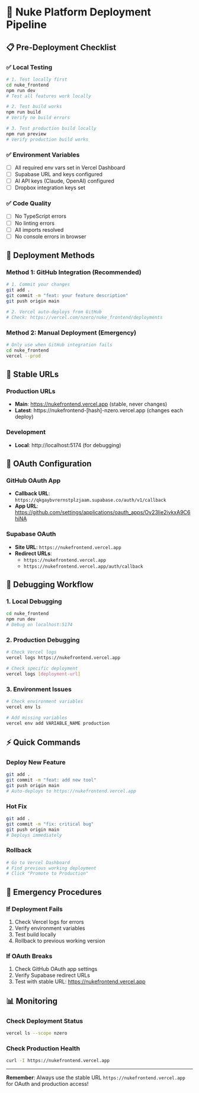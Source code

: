 # 🚀 Nuke Platform Deployment Pipeline

## 📋 **Pre-Deployment Checklist**

### ✅ **Local Testing**
```bash
# 1. Test locally first
cd nuke_frontend
npm run dev
# Test all features work locally

# 2. Test build works
npm run build
# Verify no build errors

# 3. Test production build locally
npm run preview
# Verify production build works
```

### ✅ **Environment Variables**
- [ ] All required env vars set in Vercel Dashboard
- [ ] Supabase URL and keys configured
- [ ] AI API keys (Claude, OpenAI) configured
- [ ] Dropbox integration keys set

### ✅ **Code Quality**
- [ ] No TypeScript errors
- [ ] No linting errors
- [ ] All imports resolved
- [ ] No console errors in browser

## 🚀 **Deployment Methods**

### **Method 1: GitHub Integration (Recommended)**
```bash
# 1. Commit your changes
git add .
git commit -m "feat: your feature description"
git push origin main

# 2. Vercel auto-deploys from GitHub
# Check: https://vercel.com/nzero/nuke_frontend/deployments
```

### **Method 2: Manual Deployment (Emergency)**
```bash
# Only use when GitHub integration fails
cd nuke_frontend
vercel --prod
```

## 🎯 **Stable URLs**

### **Production URLs**
- **Main**: https://nukefrontend.vercel.app (stable, never changes)
- **Latest**: https://nukefrontend-[hash]-nzero.vercel.app (changes each deploy)

### **Development**
- **Local**: http://localhost:5174 (for debugging)

## 🔧 **OAuth Configuration**

### **GitHub OAuth App**
- **Callback URL**: `https://qkgaybvrernstplzjaam.supabase.co/auth/v1/callback`
- **App URL**: https://github.com/settings/applications/oauth_apps/Ov23lie2ivkxA9C6hiNA

### **Supabase OAuth**
- **Site URL**: `https://nukefrontend.vercel.app`
- **Redirect URLs**: 
  - `https://nukefrontend.vercel.app`
  - `https://nukefrontend.vercel.app/auth/callback`

## 🐛 **Debugging Workflow**

### **1. Local Debugging**
```bash
cd nuke_frontend
npm run dev
# Debug on localhost:5174
```

### **2. Production Debugging**
```bash
# Check Vercel logs
vercel logs https://nukefrontend.vercel.app

# Check specific deployment
vercel logs [deployment-url]
```

### **3. Environment Issues**
```bash
# Check environment variables
vercel env ls

# Add missing variables
vercel env add VARIABLE_NAME production
```

## ⚡ **Quick Commands**

### **Deploy New Feature**
```bash
git add .
git commit -m "feat: add new tool"
git push origin main
# Auto-deploys to https://nukefrontend.vercel.app
```

### **Hot Fix**
```bash
git add .
git commit -m "fix: critical bug"
git push origin main
# Deploys immediately
```

### **Rollback**
```bash
# Go to Vercel Dashboard
# Find previous working deployment
# Click "Promote to Production"
```

## 🚨 **Emergency Procedures**

### **If Deployment Fails**
1. Check Vercel logs for errors
2. Verify environment variables
3. Test build locally
4. Rollback to previous working version

### **If OAuth Breaks**
1. Check GitHub OAuth app settings
2. Verify Supabase redirect URLs
3. Test with stable URL: https://nukefrontend.vercel.app

## 📊 **Monitoring**

### **Check Deployment Status**
```bash
vercel ls --scope nzero
```

### **Check Production Health**
```bash
curl -I https://nukefrontend.vercel.app
```

---

**Remember**: Always use the stable URL `https://nukefrontend.vercel.app` for OAuth and production access!
